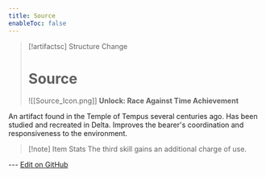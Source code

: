 ```yaml
---
title: Source
enableToc: false
---
```

> [!artifactsc] Structure Change
>
> # Source
>
> ![[Source_Icon.png]]
> **Unlock: Race Against Time Achievement** 

An artifact found in the Temple of Tempus several centuries ago. Has been studied and recreated in Delta. Improves the bearer's coordination and responsiveness to the environment.

> [!note] Item Stats
> The third skill gains an additional charge of use.

--- [Edit on GitHub](https://github.com/Mondrethos/gatekeeperwiki/edit/main/content/Artifacts/Source.md)